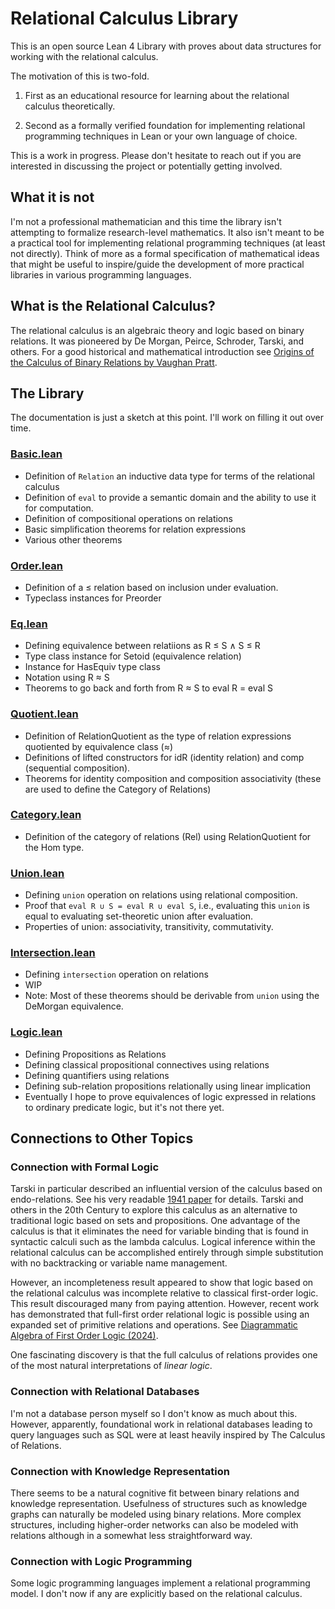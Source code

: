 # Relational Calculus Library

This is an open source Lean 4 Library with proves about data structures for working with the relational calculus.

The motivation of this is two-fold.

1. First as an educational resource for learning about the relational calculus theoretically.

2. Second as a formally verified foundation for implementing relational programming techniques in Lean or your own language of choice.

This is a work in progress. Please don't hesitate to reach out if you are interested in discussing the project or potentially getting involved.

## What it is not
I'm not a professional mathematician and this time the library isn't attempting to formalize research-level mathematics. It also isn't meant to be a practical tool for implementing relational programming techniques (at least not directly). Think of more as a formal specification of mathematical ideas that might be useful to inspire/guide the development of more practical libraries in various programming languages.

## What is the Relational Calculus?

The relational calculus is an algebraic theory and logic based on binary relations. It was pioneered by De Morgan, Peirce, Schroder, Tarski, and others. For a good historical and mathematical introduction see [Origins of the Calculus of Binary Relations by Vaughan Pratt](http://boole.stanford.edu/pub/ocbr.pdf).

## The Library

The documentation is just a sketch at this point. I'll work on filling it out over time.

### [Basic.lean](https://github.com/AviCraimer/relational-calculus-library-lean4/blob/main/RelationalCalculus/Basic.lean)
- Definition of `Relation` an inductive data type for terms of the relational calculus
- Definition of `eval` to provide a semantic domain and the ability to use it for computation.
- Definition of compositional operations on relations
- Basic simplification theorems for relation expressions
- Various other theorems

### [Order.lean](https://github.com/AviCraimer/relational-calculus-library-lean4/blob/main/RelationalCalculus/Order.lean)
- Definition of a $\leq$ relation based on inclusion under evaluation.
- Typeclass instances for Preorder

### [Eq.lean](https://github.com/AviCraimer/relational-calculus-library-lean4/blob/main/RelationalCalculus/Eq.lean)
- Defining equivalence between relatiions as R ≤ S ∧ S ≤ R
- Type class instance for Setoid (equivalence relation)
- Instance for HasEquiv type class
- Notation using R ≈ S
- Theorems to go back and forth from  R ≈ S to eval R = eval S

### [Quotient.lean](https://github.com/AviCraimer/relational-calculus-library-lean4/blob/main/RelationalCalculus/Quotient.lean)
- Definition of RelationQuotient as the type of relation expressions quotiented by equivalence class (≈)
- Definitions of lifted constructors for idR (identity relation) and comp (sequential composition).
- Theorems for identity composition and composition associativity (these are used to define the Category of Relations)

### [Category.lean](https://github.com/AviCraimer/relational-calculus-library-lean4/blob/main/RelationalCalculus/Category.lean)
- Definition of the category of relations (Rel) using RelationQuotient for the Hom type.

### [Union.lean](https://github.com/AviCraimer/relational-calculus-library-lean4/blob/main/RelationalCalculus/Union.lean)
- Defining `union` operation on relations using relational composition.
- Proof that `eval R ∪ S = eval R ∪ eval S`, i.e.,   evaluating this `union` is equal to evaluating set-theoretic union after evaluation.
- Properties of union: associativity, transitivity, commutativity.

### [Intersection.lean](https://github.com/AviCraimer/relational-calculus-library-lean4/blob/main/RelationalCalculus/Intersection.lean)
- Defining `intersection` operation on relations
- WIP
- Note: Most of these theorems should be derivable from `union` using the DeMorgan equivalence.

### [Logic.lean](https://github.com/AviCraimer/relational-calculus-library-lean4/blob/main/RelationalCalculus/Logic.lean)
- Defining Propositions as Relations
- Defining classical propositional connectives using relations
- Defining quantifiers using relations
- Defining sub-relation propositions relationally using linear implication
- Eventually I hope to prove equivalences of logic expressed in relations to ordinary predicate logic, but it's not there yet.


## Connections to Other Topics

### Connection with Formal Logic

Tarski in particular described an influential version of the calculus based on endo-relations. See his very readable [1941 paper](https://www.cl.cam.ac.uk/teaching/1011/Databases/Tarski_1941.pdf) for details. Tarski and others in the 20th Century to explore this calculus as an alternative to traditional logic based on sets and propositions.  One advantage of the calculus is that it eliminates the need for variable binding that is found in syntactic calculi such as the lambda calculus. Logical inference within the relational calculus can be accomplished entirely through simple substitution with no backtracking or variable name management.

However, an incompleteness result appeared to show that logic based on the relational calculus was incomplete relative to classical first-order logic. This result discouraged many from paying attention. However, recent work has demonstrated that full-first order relational logic is possible using an expanded set of primitive relations and operations. See [Diagrammatic Algebra of First Order Logic (2024)](https://arxiv.org/pdf/2401.07055).

One fascinating discovery is that the full calculus of relations provides one of the most natural interpretations of *linear logic*.

### Connection with Relational Databases

I'm not a database person myself so I don't know as much about this. However, apparently, foundational work in relational databases leading to query languages such as SQL were at least heavily inspired by The Calculus of Relations.


### Connection with Knowledge Representation

There seems to be a natural cognitive fit between binary relations and knowledge representation. Usefulness of structures such as knowledge graphs can naturally be modeled using binary relations. More complex structures, including higher-order networks can also be modeled with relations although in a somewhat less straightforward way.

### Connection with Logic Programming

Some logic programming languages implement a relational programming model. I don't now if any are explicitly based on the relational calculus.

